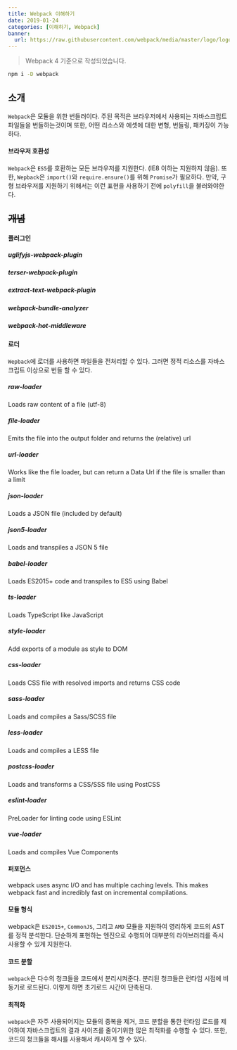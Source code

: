 ```yaml
---
title: Webpack 이해하기
date: 2019-01-24
categories: [이해하기, Webpack]
banner:
  url: https://raw.githubusercontent.com/webpack/media/master/logo/logo-on-white-bg.png
---
```


> Webpack 4 기준으로 작성되었습니다.

```bash
npm i -D webpack
```

## 소개
`Webpack`은 모듈을 위한 번들러이다. 주된 목적은 브라우저에서 사용되는 자바스크립트 파일들을 번들하는것이며 또한, 어떤 리소스와 에셋에 대한 변형, 번들링, 패키징이 가능하다.

#### 브라우저 호환성
`Webpack`은 `ES5`를 호환하는 모든 브라우저를 지원한다. (IE8 이하는 지원하지 않음). 또한, `Wepback`은 `import()`와 `require.ensure()`를 위해 `Promise`가 필요하다.
만약, 구형 브라우저를 지원하기 위해서는 이런 표현을 사용하기 전에 `polyfill`을 불러와야한다.

## ~~개념~~

#### 플러그인

##### uglifyjs-webpack-plugin

##### terser-webpack-plugin

##### extract-text-webpack-plugin

##### webpack-bundle-analyzer

##### webpack-hot-middleware


#### 로더
`Wepback`에 로더를 사용하면 파일들을 전처리할 수 있다. 그러면 정적 리소스를 자바스크립트 이상으로 번들 할 수 있다.

##### raw-loader
Loads raw content of a file (utf-8)

##### file-loader
Emits the file into the output folder and returns the (relative) url

##### url-loader
Works like the file loader, but can return a Data Url if the file is smaller than a limit

##### json-loader
Loads a JSON file (included by default)

##### json5-loader
Loads and transpiles a JSON 5 file

##### babel-loader
Loads ES2015+ code and transpiles to ES5 using Babel

##### ts-loader
Loads TypeScript like JavaScript

##### style-loader
Add exports of a module as style to DOM

##### css-loader
Loads CSS file with resolved imports and returns CSS code

##### sass-loader
Loads and compiles a Sass/SCSS file

##### less-loader
Loads and compiles a LESS file

##### postcss-loader
Loads and transforms a CSS/SSS file using PostCSS

##### eslint-loader
PreLoader for linting code using ESLint

##### vue-loader
Loads and compiles Vue Components

#### 퍼포먼스
webpack uses async I/O and has multiple caching levels. This makes webpack fast and incredibly fast on incremental compilations.

#### 모듈 형식
webpack은 `ES2015+`, `CommonJS`, 그리고 `AMD` 모듈을 지원하여 영리하게 코드의 AST를 정적 분석한다. 단순하게 표현하는 엔진으로 수행되어 대부분의 라이브러리를 즉시 사용할 수 있게 지원한다.

#### 코드 분할
`webpack`은 다수의 청크들을 코드에서 분리시켜준다. 분리된 청크들은 런타임 시점에 비동기로 로드된다. 이렇게 하면 초기로드 시간이 단축된다.

#### 최적화
`webpack`은 자주 사용되어지는 모듈의 중복을 제거, 코드 분할을 통한 런타임 로드를 제어하여 자바스크립트의 결과 사이즈를 줄이기위한 많은 최적화를 수행할 수 있다. 또한, 코드의 청크들을 해시를 사용해서 캐시하게 할 수 있다.




